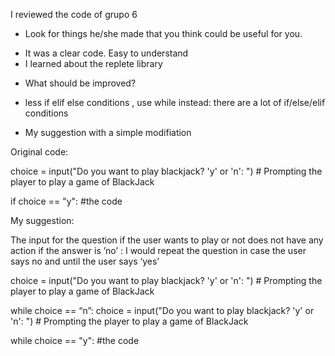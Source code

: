 I reviewed the code of grupo 6

* Look for things he/she made that you think could be useful for you.

- It was a clear code. Easy to understand 
- I learned about the replete library

* What should be improved?

- less if elif else conditions , use while instead: there are a lot of if/else/elif conditions




* My suggestion with a simple modifiation 

Original code:



choice = input("Do you want to play blackjack? 'y' or 'n': ")  # Prompting the player to play a game of BlackJack

if choice == "y":
     #the code

My suggestion:

The input for the question if the user wants to play or not does not have any action if the answer is ’no’ : I would repeat the question in case the user says no and until the user says ‘yes’

choice = input("Do you want to play blackjack? 'y' or 'n': ")  # Prompting the player to play a game of BlackJack


while choice == “n”:
      choice = input("Do you want to play blackjack? 'y' or 'n': ")  # Prompting the player to play a game of BlackJack

while choice == "y":
     #the code
